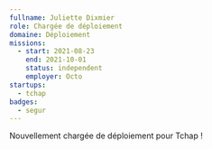 ```yaml
---
fullname: Juliette Dixmier
role: Chargée de déploiement
domaine: Déploiement
missions:
  - start: 2021-08-23
    end: 2021-10-01
    status: independent
    employer: Octo
startups:
  - tchap
badges:
  - segur
---
```


Nouvellement chargée de déploiement pour Tchap !
